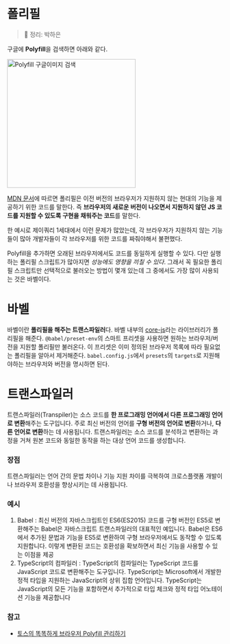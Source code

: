 # 폴리필
> 📝 정리: 박하은

구글에 **Polyfill**을 검색하면 아래와 같다.

<img width="300" alt="Polyfill 구글이미지 검색" src="https://github.com/pullingoff/Modern-JS/assets/50111853/8eac99f1-6836-4776-ab1b-6228fd457d9f"/>

[MDN 문서](https://developer.mozilla.org/en-US/docs/Glossary/Polyfill)에 따르면 폴리필은 이전 버전의 브라우저가 지원하지 않는 현대의 기능을 제공하기 위한 코드를 말한다. 즉 **브라우저의 새로운 버전이 나오면서 지원하지 않던 JS 코드를 지원할 수 있도록 구현을 채워주는 코드**를 말한다.

한 예시로 제이쿼리 1세대에서 이런 문제가 많았는데, 각 브라우저가 지원하지 않는 기능들이 많아 개발자들이 각 브라우저를 위한 코드를 짜줘야해서 불편했다.

Polyfill을 추가하면 오래된 브라우저에서도 코드를 동일하게 실행할 수 있다. 다만 실행하는 폴리필 스크립트가 많아지면 _성능에도 영향을 끼칠 수 있다_. 그래서 꼭 필요한 폴리필 스크립트만 선택적으로 불러오는 방법이 몇개 있는데 그 중에서도 가장 많이 사용되는 것은 바벨이다.

# 바벨

바벨이란 **폴리필을 해주는 트랜스파일러**다. 바벨 내부의 [core-js](https://github.com/zloirock/core-js)라는 라이브러리가 폴리필을 해준다.
`@babel/preset-env`의 스마트 프리셋을 사용하면 원하는 브라우저/버전을 지원할 폴리필만 불러온다. 이 프리셋은 이미 정의된 브라우저 목록에 따라 필요없는 폴리필을 알아서 제거해준다. `babel.config.js`에서 `presets`의 `targets`로 지원해야하는 브라우저와 버전을 명시하면 된다.

# 트랜스파일러
트랜스파일러(Transpiler)는 소스 코드를 **한 프로그래밍 언어에서 다른 프로그래밍 언어로 변환**해주는 도구입니다.
주로 최신 버전의 언어를 **구형 버전의 언어로 변환**하거나, **다른 언어로 변환**하는 데 사용됩니다.
트랜스파일러는 소스 코드를 분석하고 변환하는 과정을 거쳐 원본 코드와 동일한 동작을 하는 대상 언어 코드를 생성합니다.

### 장점
트랜스파일러는 언어 간의 문법 차이나 기능 지원 차이를 극복하여 크로스플랫폼 개발이나 브라우저 호환성을 향상시키는 데 사용됩니다.

### 예시
1. Babel : 최신 버전의 자바스크립트인 ES6(ES2015) 코드를 구형 버전인 ES5로 변환해주는 Babel은 자바스크립트 트랜스파일러의 대표적인 예입니다. Babel은 ES6에서 추가된 문법과 기능을 ES5로 변환하여 구형 브라우저에서도 동작할 수 있도록 지원합니다. 이렇게 변환된 코드는 호환성을 확보하면서 최신 기능을 사용할 수 있는 이점을 제공
2. TypeScript의 컴파일러 : TypeScript의 컴파일러는 TypeScript 코드를 JavaScript 코드로 변환해주는 도구입니다. TypeScript는 Microsoft에서 개발한 정적 타입을 지원하는 JavaScript의 상위 집합 언어입니다. TypeScript는 JavaScript의 모든 기능을 포함하면서 추가적으로 타입 체크와 정적 타입 어노테이션 기능을 제공합니다


### 참고
- [토스의 똑똑하게 브라우저 Polyfill 관리하기](https://toss.tech/article/smart-polyfills)
